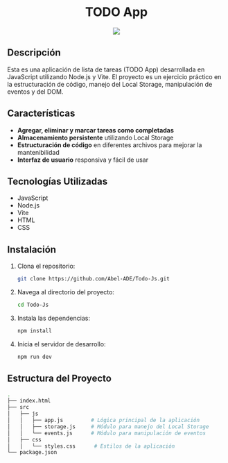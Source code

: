 <h1 align='center'>TODO App</h1>

<div align='center'>
  <img src="https://github.com/user-attachments/assets/db1ffa41-d1ff-4329-8f60-deca2d439802">
</div>

## Descripción

Esta es una aplicación de lista de tareas (TODO App) desarrollada en JavaScript utilizando Node.js y Vite. El proyecto es un ejercicio práctico en la estructuración de código, manejo del Local Storage, manipulación de eventos y del DOM.

## Características

- **Agregar, eliminar y marcar tareas como completadas**
- **Almacenamiento persistente** utilizando Local Storage
- **Estructuración de código** en diferentes archivos para mejorar la mantenibilidad
- **Interfaz de usuario** responsiva y fácil de usar

## Tecnologías Utilizadas

- JavaScript
- Node.js
- Vite
- HTML
- CSS

## Instalación

1. Clona el repositorio:

   ```bash
   git clone https://github.com/Abel-ADE/Todo-Js.git

2. Navega al directorio del proyecto:

   ```bash
   cd Todo-Js
   
3. Instala las dependencias:

   ```bash
   npm install

4. Inicia el servidor de desarrollo:

   ```bash
   npm run dev

## Estructura del Proyecto
 
 ```bash
.
├── index.html
├── src
│   ├── js
│   │   ├── app.js         # Lógica principal de la aplicación
│   │   ├── storage.js     # Módulo para manejo del Local Storage
│   │   └── events.js      # Módulo para manipulación de eventos
│   ├── css
│   │   └── styles.css      # Estilos de la aplicación
└── package.json

   
